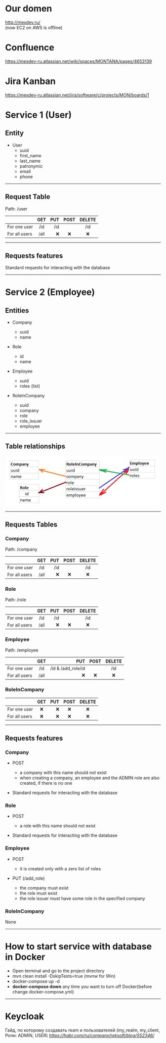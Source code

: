 # Our domen     
http://mexdev.ru/  
(now EC2 on AWS is offline)  
# Confluence   
https://mexdev-ru.atlassian.net/wiki/spaces/MONTANA/pages/4653139  
# Jira Kanban  
https://mexdev-ru.atlassian.net/jira/software/c/projects/MON/boards/1  
# Service 1 (User)
## Entity
- User
    - uuid
    - first_name
    - last_name
    - patronymic
    - email
    - phone

----
## Request Table
Path: /user

|   | GET | PUT | POST | DELETE |
|:----|:----------:|----------:|:----------:|:----------:|
| For one user | /id | /id |  | /id |
| For all users | /all | :x: | :x: | :x: |

----
## Requests features

Standard requests for interacting with the database

----
# Service 2 (Employee)
## Entities
- Company
    - uuid
    - name


- Role
    - id
    - name


- Employee
    - uuid
    - roles (list)


- RoleInCompany
    - uuid
    - company
    - role
    - role_issuer
    - employee
    
----
## Table relationships
![relationships.png](relationships.png)

----
## Requests Tables
### Company
Path: /company

|   | GET | PUT | POST | DELETE |
|:----|:----------:|----------:|:----------:|:----------:|
| For one user | /id | /id |  | /id |
| For all users | /all | :x: | :x: | :x: |
### Role
Path: /role

|   | GET | PUT | POST | DELETE |
|:----|:----------:|----------:|:----------:|:----------:|
| For one user | /id | /id |  | /id |
| For all users | /all | :x: | :x: | :x: |
### Employee
Path: /employee

|   | GET | PUT | POST | DELETE |
|:----|:----------:|----------:|:----------:|:----------:|
| For one user | /id | /id & /add_role/id |  | /id |
| For all users | /all | :x: | :x: | :x: |
### RoleInCompany
|   | GET | PUT | POST | DELETE |
|:----|:----------:|----------:|:----------:|:----------:|
| For one user | :x: | :x: | :x: | :x: |
| For all users | :x: | :x: | :x: | :x: |
____
## Requests features

### Company

- POST
    - a company with this name should not exist
    - when creating a company, an employee and the ADMIN role are also created, if there is no one

- Standard requests for interacting with the database

### Role

- POST
    - a role with this name should not exist
  
- Standard requests for interacting with the database

### Employee

- POST
    - it is created only with a zero list of roles

- PUT (/add_role)
    - the company must exist
    - the role must exist  
    - the role issuer must have some role in the specified company

### RoleInCompany

None
____    
# How to start service with database in Docker
- Open terminal and go to the project directory
- mvn clean install -DskipTests=true (mvnw for Win)
- docker-compose up -d 
- __docker-compose down__ any time you want to turn off Docker(before change docker-compose.yml)   

---
# Keycloak
Гайд, по которому создавать ream и пользователей (my_realm, my_client, Роли: ADMIN, USER)
_https://habr.com/ru/company/reksoft/blog/552346/_

	
